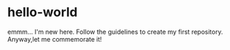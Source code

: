 # hello-world

emmm...
  I'm new here.
  Follow the guidelines to create my first repository.
  Anyway,let me commemorate it!
